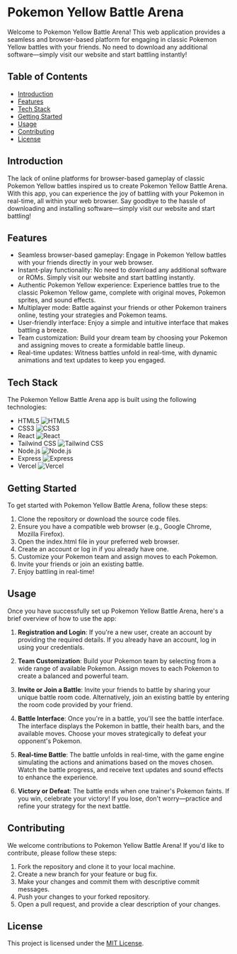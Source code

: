# Pokemon Yellow Battle Arena

Welcome to Pokemon Yellow Battle Arena! This web application provides a seamless and browser-based platform for engaging in classic Pokemon Yellow battles with your friends. No need to download any additional software—simply visit our website and start battling instantly!

## Table of Contents

- [Introduction](#introduction)
- [Features](#features)
- [Tech Stack](#tech-stack)
- [Getting Started](#getting-started)
- [Usage](#usage)
- [Contributing](#contributing)
- [License](#license)

## Introduction

The lack of online platforms for browser-based gameplay of classic Pokemon Yellow battles inspired us to create Pokemon Yellow Battle Arena. With this app, you can experience the joy of battling with your Pokemon in real-time, all within your web browser. Say goodbye to the hassle of downloading and installing software—simply visit our website and start battling!

## Features

- Seamless browser-based gameplay: Engage in Pokemon Yellow battles with your friends directly in your web browser.
- Instant-play functionality: No need to download any additional software or ROMs. Simply visit our website and start battling instantly.
- Authentic Pokemon Yellow experience: Experience battles true to the classic Pokemon Yellow game, complete with original moves, Pokemon sprites, and sound effects.
- Multiplayer mode: Battle against your friends or other Pokemon trainers online, testing your strategies and Pokemon teams.
- User-friendly interface: Enjoy a simple and intuitive interface that makes battling a breeze.
- Team customization: Build your dream team by choosing your Pokemon and assigning moves to create a formidable battle lineup.
- Real-time updates: Witness battles unfold in real-time, with dynamic animations and text updates to keep you engaged.

## Tech Stack

The Pokemon Yellow Battle Arena app is built using the following technologies:

- HTML5 ![HTML5](https://img.shields.io/badge/-HTML5-E34F26?style=flat-square&logo=html5&logoColor=white)
- CSS3 ![CSS3](https://img.shields.io/badge/-CSS3-1572B6?style=flat-square&logo=css3&logoColor=white)
- React ![React](https://img.shields.io/badge/-React-61DAFB?style=flat-square&logo=react&logoColor=white)
- Tailwind CSS ![Tailwind CSS](https://img.shields.io/badge/-Tailwind_CSS-38B2AC?style=flat-square&logo=tailwind-css&logoColor=white)
- Node.js ![Node.js](https://img.shields.io/badge/-Node.js-339933?style=flat-square&logo=node.js&logoColor=white)
- Express ![Express](https://img.shields.io/badge/-Express-000000?style=flat-square&logo=express&logoColor=white)
- Vercel ![Vercel](https://img.shields.io/badge/-Vercel-000000?style=flat-square&logo=vercel&logoColor=white)

## Getting Started

To get started with Pokemon Yellow Battle Arena, follow these steps:

1. Clone the repository or download the source code files.
2. Ensure you have a compatible web browser (e.g., Google Chrome, Mozilla Firefox).
3. Open the index.html file in your preferred web browser.
4. Create an account or log in if you already have one.
5. Customize your Pokemon team and assign moves to each Pokemon.
6. Invite your friends or join an existing battle.
7. Enjoy battling in real-time!

## Usage

Once you have successfully set up Pokemon Yellow Battle Arena, here's a brief overview of how to use the app:

1. **Registration and Login**: If you're a new user, create an account by providing the required details. If you already have an account, log in using your credentials.

2. **Team Customization**: Build your Pokemon team by selecting from a wide range of available Pokemon. Assign moves to each Pokemon to create a balanced and powerful team.

3. **Invite or Join a Battle**: Invite your friends to battle by sharing your unique battle room code. Alternatively, join an existing battle by entering the room code provided by your friend.

4. **Battle Interface**: Once you're in a battle, you'll see the battle interface. The interface displays the Pokemon in battle, their health bars, and the available moves. Choose your moves strategically to defeat your opponent's Pokemon.

5. **Real-time Battle**: The battle unfolds in real-time, with the game engine simulating the actions and animations based on the moves chosen. Watch the battle progress, and receive text updates and sound effects to enhance the experience.

6. **Victory or Defeat**: The battle ends when one trainer's Pokemon faints. If you win, celebrate your victory! If you lose, don't worry—practice and refine your strategy for the next battle.

## Contributing

We welcome contributions to Pokemon Yellow Battle Arena! If you'd like to contribute, please follow these steps:

1. Fork the repository and clone it to your local machine.
2. Create a new branch for your feature or bug fix.
3. Make your changes and commit them with descriptive commit messages.
4. Push your changes to your forked repository.
5. Open a pull request, and provide a clear description of your changes.

## License

This project is licensed under the [MIT License](LICENSE).

